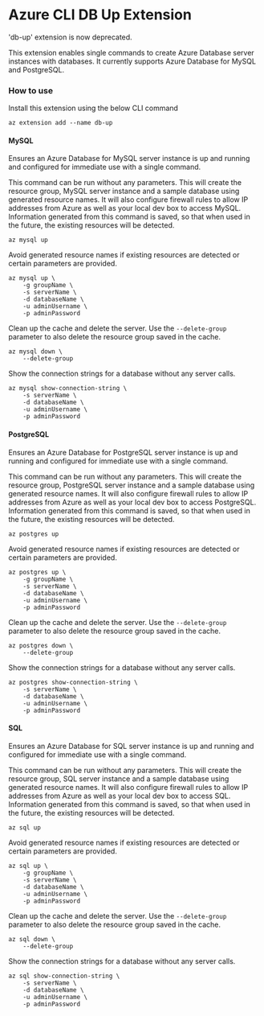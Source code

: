 # Azure CLI DB Up Extension #
'db-up' extension is now deprecated.

This extension enables single commands to create Azure Database server instances with databases. It currently supports Azure Database for MySQL and PostgreSQL.

### How to use ###
Install this extension using the below CLI command
```
az extension add --name db-up
```

#### MySQL
Ensures an Azure Database for MySQL server instance is up and running and configured for immediate use with a single command.

This command can be run without any parameters. This will create the resource group, MySQL server instance and a sample database using generated resource names. It will also configure firewall rules to allow IP addresses from Azure as well as your local dev box to access MySQL. Information generated from this command is saved, so that when used in the future, the existing resources will be detected.
```
az mysql up
```

Avoid generated resource names if existing resources are detected or certain parameters are provided.
```
az mysql up \
    -g groupName \
    -s serverName \
    -d databaseName \
    -u adminUsername \
    -p adminPassword
```

Clean up the cache and delete the server. Use the `--delete-group` parameter to also delete the resource group saved in the cache.
```
az mysql down \
    --delete-group
```

Show the connection strings for a database without any server calls.
```
az mysql show-connection-string \
    -s serverName \
    -d databaseName \
    -u adminUsername \
    -p adminPassword
```

#### PostgreSQL
Ensures an Azure Database for PostgreSQL server instance is up and running and configured for immediate use with a single command.

This command can be run without any parameters. This will create the resource group, PostgreSQL server instance and a sample database using generated resource names. It will also configure firewall rules to allow IP addresses from Azure as well as your local dev box to access PostgreSQL. Information generated from this command is saved, so that when used in the future, the existing resources will be detected.
```
az postgres up
```

Avoid generated resource names if existing resources are detected or certain parameters are provided.
```
az postgres up \
    -g groupName \
    -s serverName \
    -d databaseName \
    -u adminUsername \
    -p adminPassword
```

Clean up the cache and delete the server. Use the `--delete-group` parameter to also delete the resource group saved in the cache.
```
az postgres down \
    --delete-group
```

Show the connection strings for a database without any server calls.
```
az postgres show-connection-string \
    -s serverName \
    -d databaseName \
    -u adminUsername \
    -p adminPassword
```

#### SQL
Ensures an Azure Database for SQL server instance is up and running and configured for immediate use with a single command.

This command can be run without any parameters. This will create the resource group, SQL server instance and a sample database using generated resource names. It will also configure firewall rules to allow IP addresses from Azure as well as your local dev box to access SQL. Information generated from this command is saved, so that when used in the future, the existing resources will be detected.
```
az sql up
```

Avoid generated resource names if existing resources are detected or certain parameters are provided.
```
az sql up \
    -g groupName \
    -s serverName \
    -d databaseName \
    -u adminUsername \
    -p adminPassword
```

Clean up the cache and delete the server. Use the `--delete-group` parameter to also delete the resource group saved in the cache.
```
az sql down \
    --delete-group
```

Show the connection strings for a database without any server calls.
```
az sql show-connection-string \
    -s serverName \
    -d databaseName \
    -u adminUsername \
    -p adminPassword
```
